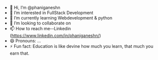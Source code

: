 - 👋 Hi, I’m @phaniganeshn
- 👀 I’m interested in FullStack Development
- 🌱 I’m currently learning Webdevelopment & python 
- 💞️ I’m looking to collaborate on 
- 📫 How to reach me--Linkedin (https://www.linkedin.com/in/phaniganeshn/)
- 😄 Pronouns: ...
- ⚡ Fun fact: Education is like devine how much you learn, that much you earn that.

<!---
phaniganeshn/phaniganeshn is a ✨ special ✨ repository because its `README.md` (this file) appears on your GitHub profile.
You can click the Preview link to take a look at your changes.
--->

